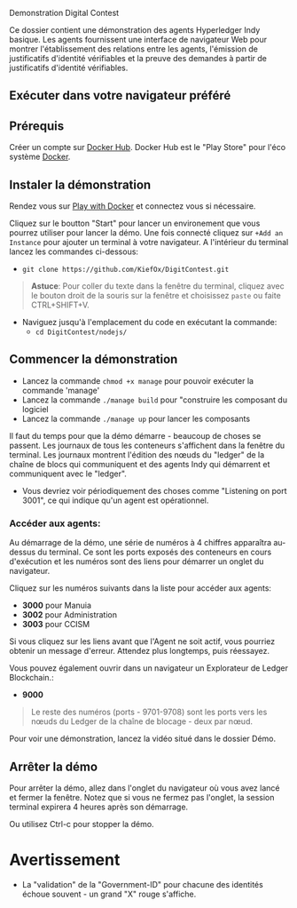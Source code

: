 Demonstration Digital Contest

Ce dossier contient une démonstration des agents Hyperledger Indy basique. Les agents fournissent une interface de navigateur Web pour montrer l'établissement des relations entre les agents, l'émission de justificatifs d'identité vérifiables et la preuve des demandes à partir de justificatifs d'identité vérifiables.

## Exécuter dans votre navigateur préféré

## Prérequis

Créer un compte sur [Docker Hub](https://hub.docker.com). Docker Hub est le "Play Store" pour l'éco système [Docker](https://docker.com).

## Instaler la démonstration

Rendez vous sur [Play with Docker](https://labs.play-with-docker.com/) et connectez vous si nécessaire.

Cliquez sur le boutton "Start" pour lancer un environement que vous pourrez utiliser pour lancer la démo. Une fois connecté cliquez sur `+Add an Instance` pour ajouter un terminal à votre navigateur. A l'intérieur du terminal lancez les commandes ci-dessous:

- `git clone https://github.com/KiefOx/DigitContest.git`

> **Astuce**: Pour coller du texte dans la fenêtre du terminal, cliquez avec le bouton droit de la souris sur la fenêtre et choisissez `paste` ou faite CTRL+SHIFT+V.

- Naviguez jusqu'à l'emplacement du code en exécutant la commande:
  - `cd DigitContest/nodejs/`


## Commencer la démonstration

- Lancez la commande `chmod +x manage` pour pouvoir exécuter la commande 'manage'
- Lancez la commande `./manage build` pour "construire les composant du logiciel
- Lancez la commande `./manage up` pour lancer les composants

Il faut du temps pour que la démo démarre - beaucoup de choses se passent. Les journaux de tous les conteneurs s'affichent dans la fenêtre du terminal. Les journaux montrent l'édition des nœuds du "ledger" de la chaîne de blocs qui communiquent et des agents Indy qui démarrent et communiquent avec le "ledger".

* Vous devriez voir périodiquement des choses comme "Listening on port 3001", ce qui indique qu'un agent est opérationnel.



### Accéder aux agents:

Au démarrage de la démo, une série de numéros à 4 chiffres apparaîtra au-dessus du terminal. Ce sont les ports exposés des conteneurs en cours d'exécution et les numéros sont des liens pour démarrer un onglet du navigateur.

Cliquez sur les numéros suivants dans la liste pour accéder aux agents:

* **3000** pour Manuia
* **3002** pour Administration
* **3003** pour CCISM

Si vous cliquez sur les liens avant que l'Agent ne soit actif, vous pourriez obtenir un message d'erreur. Attendez plus longtemps, puis réessayez.

Vous pouvez également ouvrir dans un navigateur un Explorateur de Ledger Blockchain.:
* **9000**

> Le reste des numéros (ports - 9701-9708) sont les ports vers les nœuds du Ledger de la chaîne de blocage - deux par nœud.

Pour voir une démonstration, lancez la vidéo situé dans le dossier Démo.

## Arrêter la démo

Pour arrêter la démo, allez dans l'onglet du navigateur où vous avez lancé et fermer la fenêtre. Notez que si vous ne fermez pas l'onglet, la session terminal expirera 4 heures après son démarrage.

Ou utilisez Ctrl-c pour stopper la démo.

# Avertissement

* La "validation" de la "Government-ID" pour chacune des identités échoue souvent - un grand "X" rouge s'affiche.